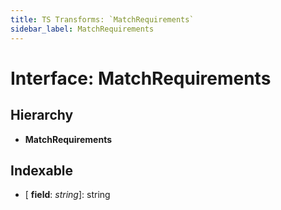 ```yaml
---
title: TS Transforms: `MatchRequirements`
sidebar_label: MatchRequirements
---
```


# Interface: MatchRequirements

## Hierarchy

* **MatchRequirements**

## Indexable

* \[ **field**: *string*\]: string
